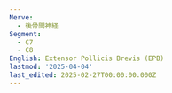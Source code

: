```yaml
---
Nerve:
  - 後骨間神経
Segment:
  - C7
  - C8
English: Extensor Pollicis Brevis (EPB)
lastmod: '2025-04-04'
last_edited: 2025-02-27T00:00:00.000Z
---
```




